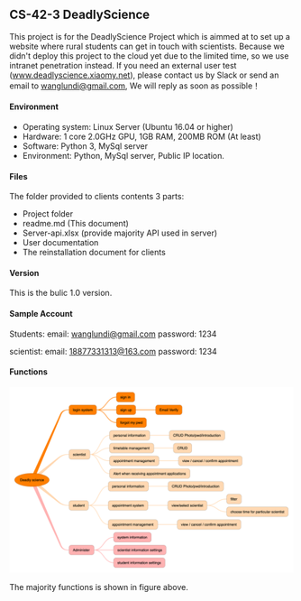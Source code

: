 ## CS-42-3 DeadlyScience

This project is for the DeadlyScience Project which is aimmed at to set up a website where rural students can get in touch with scientists. Because we didn't deploy this project to the cloud yet due to the limited time, so we use intranet penetration instead. If you need an external user test (www.deadlyscience.xiaomy.net), please contact us by Slack or send an email to wanglundi@gmail.com, We will reply as soon as possible！

#### Environment

- Operating system: Linux Server (Ubuntu 16.04 or higher)
- Hardware: 1 core 2.0GHz GPU, 1GB RAM, 200MB ROM (At least)
- Software: Python 3, MySql server
- Environment: Python, MySql server, Public IP location.

#### Files

The folder provided to clients contents 3 parts:

- Project folder
- readme.md     (This document)
- Server-api.xlsx     (provide majority API used in server)
- User documentation
- The reinstallation document for clients

#### Version

This is the bulic 1.0 version. 

#### Sample Account

Students: email: wanglundi@gmail.com  password: 1234

scientist: email: 18877331313@163.com  password: 1234

#### Functions

<img src="./Captone CS42 structure.png" alt="Captone CS42 structure" style="zoom:67%;" />

The majority functions is shown in figure above.
